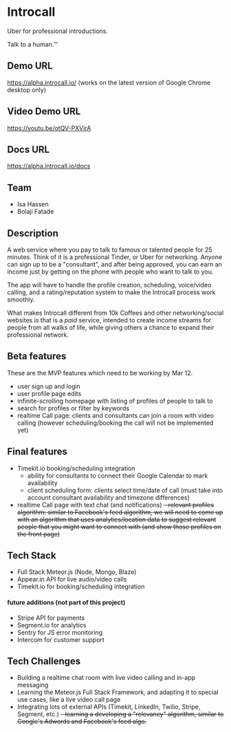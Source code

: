 # Introcall
Uber for professional introductions.

Talk to a human.™

## Demo URL

https://alpha.introcall.io/ (works on the latest version of Google Chrome desktop only)

## Video Demo URL

https://youtu.be/otQV-PXVirA

## Docs URL

https://alpha.introcall.io/docs

## Team
- Isa Hassen
- Bolaji Fatade

## Description

A web service where you pay to talk to famous or talented people for 25 minutes.
Think of it is a professional Tinder, or Uber for networking. Anyone can
sign up to be a "consultant", and after being approved, you can earn an income
just by getting on the phone with people who want to talk to you.

The app will have to handle the profile creation, scheduling, voice/video
calling, and a rating/reputation system to make the Introcall process work
smoothly.

What makes Introcall different from 10k Coffees and other networking/social
websites is that is a *paid* service, intended to create income streams for
people from all walks of life, while giving others a chance to expand their
professional network.

## Beta features

These are the MVP features which need to be working by Mar 12.

- user sign up and login
- user profile page edits
- infinite-scrolling homepage with listing of profiles of people to talk to
- search for profiles or filter by keywords
- realtime Call page: clients and consultants can join a room with video calling
(however scheduling/booking the call will not be implemented yet)

## Final features

- Timekit.io booking/scheduling integration
  - ability for consultants to connect their Google Calendar to mark availability
  - client scheduling form: clients select time/date of call (must take into account 
consultant availability and timezone differences)
- realtime Call page with text chat (and notifications)
~~- relevant profiles algorithm: similar to Facebook's feed algorithm, we will
  need to come up with an algorithm that uses analytics/location data to suggest
  relevant people that you might want to connect with (and show those profiles
  on the front page)~~

## Tech Stack

- Full Stack Meteor.js (Node, Mongo, Blaze)
- Appear.in API for live audio/video calls
- Timekit.io for booking/scheduling integration

#### future additions (not part of this project)

- Stripe API for payments
- Segment.io for analytics
- Sentry for JS error monitoring
- Intercom for customer support

## Tech Challenges

- Building a realtime chat room with live video calling and in-app messaging
- Learning the Meteor.js Full Stack Framework, and adapting it to special use
cases, like a live video call page
- Integrating lots of external APIs (Timekit, LinkedIn, Twilio, Stripe, 
Segment, etc.)
~~- learning a developing a "relevancy" algorithm, similar to Google's Adwords
  and Facebook's feed algo.~~
